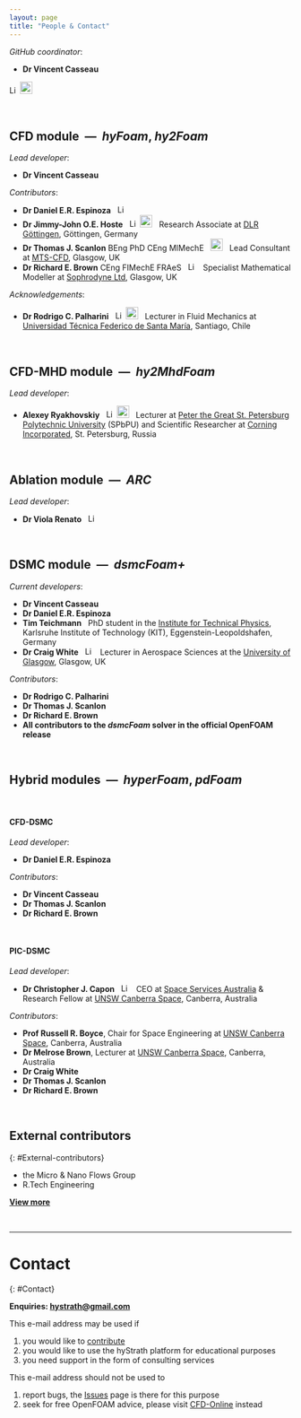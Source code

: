 ```yaml
---
layout: page
title: "People & Contact"
---
```


_GitHub coordinator_:

* **Dr Vincent Casseau** &nbsp; <span class="fab fa-fw fa-linkedin" aria-hidden="true" href="https://uk.linkedin.com/in/vincentcasseau"></span>

<a style="text-decoration: none" href="https://uk.linkedin.com/in/vincentcasseau" target="_blank"><img src="https://i2.wp.com/poxse.com/wp-content/uploads/2016/01/linkedin-logo.jpg?ssl=1" alt="LinkedIn profile" width="15"></a> 
<a style="text-decoration: none" href="https://www.researchgate.net/profile/Vincent_Casseau" target="_blank"><img src="https://www.wur.nl/upload_mm/2/8/5/9f59698c-e156-4f33-9520-405cb7f4d9c6_researchgate_56f72ad6_490x330.png" alt="ResearchGate profile" width="22"></a>

<br>

## CFD module &nbsp;—&nbsp; __*hyFoam*__, __*hy2Foam*__  
_Lead developer_:   
* **Dr Vincent Casseau**  

_Contributors_:  
* **Dr Daniel E.R. Espinoza** &nbsp;
<a style="text-decoration: none" href="https://www.linkedin.com/in/daniel-espinoza-52862452/" target="_blank"><img src="https://i2.wp.com/poxse.com/wp-content/uploads/2016/01/linkedin-logo.jpg?ssl=1" alt="LinkedIn profile" width="15"></a>  
* **Dr Jimmy-John O.E. Hoste** &nbsp;
<a style="text-decoration: none" href="https://www.linkedin.com/in/jimmy-john-hoste-17278644/" target="_blank"><img src="https://i2.wp.com/poxse.com/wp-content/uploads/2016/01/linkedin-logo.jpg?ssl=1" alt="LinkedIn profile" width="15"></a>
<a style="text-decoration: none" href="https://www.researchgate.net/profile/Jimmy_John_Hoste" target="_blank"><img src="https://www.wur.nl/upload_mm/2/8/5/9f59698c-e156-4f33-9520-405cb7f4d9c6_researchgate_56f72ad6_490x330.png" alt="ResearchGate profile" width="22"></a> &nbsp; Research Associate at [DLR Göttingen](https://www.dlr.de/dlr/en/desktopdefault.aspx/tabid-10256), Göttingen, Germany
* **Dr Thomas J. Scanlon** BEng PhD CEng MIMechE &nbsp;
<a style="text-decoration: none" href="https://www.researchgate.net/profile/Thomas_Scanlon" target="_blank"><img src="https://www.wur.nl/upload_mm/2/8/5/9f59698c-e156-4f33-9520-405cb7f4d9c6_researchgate_56f72ad6_490x330.png" alt="ResearchGate profile" width="22"></a> &nbsp; Lead Consultant at [MTS-CFD](https://www.mts-cfd.com/), Glasgow, UK
* **Dr Richard E. Brown** CEng FIMechE FRAeS &nbsp;
<a style="text-decoration: none" href="https://www.linkedin.com/in/richard-brown-05520726/" target="_blank"><img src="https://i2.wp.com/poxse.com/wp-content/uploads/2016/01/linkedin-logo.jpg?ssl=1" alt="LinkedIn profile" width="15"></a> &nbsp; Specialist Mathematical Modeller at [Sophrodyne Ltd](http://www.sophrodyne.com/), Glasgow, UK  

_Acknowledgements_:  
* **Dr Rodrigo C. Palharini** &nbsp; 
<a style="text-decoration: none" href="https://www.linkedin.com/in/rodrigo-palharini-59316775/" target="_blank"><img src="https://i2.wp.com/poxse.com/wp-content/uploads/2016/01/linkedin-logo.jpg?ssl=1" alt="LinkedIn profile" width="15"></a> 
<a style="text-decoration: none" href="https://www.researchgate.net/profile/Rodrigo_Palharini" target="_blank"><img src="https://www.wur.nl/upload_mm/2/8/5/9f59698c-e156-4f33-9520-405cb7f4d9c6_researchgate_56f72ad6_490x330.png" alt="ResearchGate profile" width="22"></a> &nbsp; Lecturer in Fluid Mechanics at [Universidad Técnica Federico de Santa María](http://www.mecanica.usm.cl/), Santiago, Chile

<br>

## CFD-MHD module &nbsp;—&nbsp; __*hy2MhdFoam*__  
_Lead developer_:   
* **Alexey Ryakhovskiy** &nbsp;
<a style="text-decoration: none" href="https://www.linkedin.com/in/alexey-ryakhovskiy-4a1b9886/" target="_blank"><img src="https://i2.wp.com/poxse.com/wp-content/uploads/2016/01/linkedin-logo.jpg?ssl=1" alt="LinkedIn profile" width="15"></a> 
<a style="text-decoration: none" href="https://www.researchgate.net/profile/Alexey_Ryakhovskiy" target="_blank"><img src="https://www.wur.nl/upload_mm/2/8/5/9f59698c-e156-4f33-9520-405cb7f4d9c6_researchgate_56f72ad6_490x330.png" alt="ResearchGate profile" width="22"></a> &nbsp; Lecturer at [Peter the Great St. Petersburg Polytechnic University](https://english.spbstu.ru/science/) (SPbPU) and Scientific Researcher at [Corning Incorporated](https://www.corning.com/worldwide/en.html), St. Petersburg, Russia  

<br> 

## Ablation module &nbsp;—&nbsp; __*ARC*__  
_Lead developer_: 
* **Dr Viola Renato** &nbsp;
<a style="text-decoration: none" href="https://www.linkedin.com/in/viola-renato-bbbb18102/" target="_blank"><img src="https://i2.wp.com/poxse.com/wp-content/uploads/2016/01/linkedin-logo.jpg?ssl=1" alt="LinkedIn profile" width="15"></a>  

<br> 
   
## DSMC module &nbsp;—&nbsp; __*dsmcFoam+*__        
_Current developers_: 
* **Dr Vincent Casseau** 
* **Dr Daniel E.R. Espinoza**  
* **Tim Teichmann**   &nbsp; PhD student in the [Institute for Technical Physics](http://www.itep.kit.edu/english/), Karlsruhe Institute of Technology (KIT), Eggenstein-Leopoldshafen, Germany
* **Dr Craig White** &nbsp; <a style="text-decoration: none" href="https://www.linkedin.com/in/craig-white-53b70387/" target="_blank"><img src="https://i2.wp.com/poxse.com/wp-content/uploads/2016/01/linkedin-logo.jpg?ssl=1" alt="LinkedIn profile" width="15"></a> &nbsp; Lecturer in Aerospace Sciences at the [University of Glasgow](https://www.gla.ac.uk/schools/engineering/staff/craigwhite/), Glasgow, UK
 
_Contributors_:  
* **Dr Rodrigo C. Palharini**  
* **Dr Thomas J. Scanlon**  
* **Dr Richard E. Brown**  
* **All contributors to the *dsmcFoam* solver in the official OpenFOAM release** 

<br>

## Hybrid modules &nbsp;—&nbsp; __*hyperFoam*__, __*pdFoam*__  
&nbsp;

#### CFD-DSMC  
_Lead developer_:  
* **Dr Daniel E.R. Espinoza** 

_Contributors_:  
* **Dr Vincent Casseau**  
* **Dr Thomas J. Scanlon**  
* **Dr Richard E. Brown** 

&nbsp;

#### PIC-DSMC  
_Lead developer_:  
* **Dr Christopher J. Capon** &nbsp; <a style="text-decoration: none" href="https://www.linkedin.com/in/c-capon/" target="_blank"><img src="https://i2.wp.com/poxse.com/wp-content/uploads/2016/01/linkedin-logo.jpg?ssl=1" alt="LinkedIn profile" width="15"></a> &nbsp; CEO at [Space Services Australia](https://oninnovation.com.au/en/ON-teams/ON-Accelerate6-Teams/Space-Services-Australia) & Research Fellow at [UNSW Canberra Space](https://www.unsw.adfa.edu.au/space-research/mr-christopher-capon), Canberra, Australia

_Contributors_:  
* **Prof Russell R. Boyce**, Chair for Space Engineering at [UNSW Canberra Space](https://research.unsw.edu.au/people/professor-russell-robert-boyce), Canberra, Australia  
* **Dr Melrose Brown**, Lecturer at [UNSW Canberra Space](https://www.unsw.adfa.edu.au/space-research/dr-melrose-brown), Canberra, Australia    
* **Dr Craig White**  
* **Dr Thomas J. Scanlon**  
* **Dr Richard E. Brown**

<br>   

## External contributors
{: #External-contributors}

* the Micro & Nano Flows Group  
* R.Tech Engineering  

**[View more](https://vincentcasseau.github.io/contributions/#list-of-external-contributions)**   

<br>

---

# Contact
{: #Contact}

**Enquiries: hystrath@gmail.com**    

This e-mail address may be used if  
1. you would like to [contribute](https://vincentcasseau.github.io/contributions/)
2. you would like to use the hyStrath platform for educational purposes
3. you need support in the form of consulting services   

This e-mail address should not be used to
1. report bugs, the [Issues](https://github.com/vincentcasseau/hyStrath/issues) page is there for this purpose  
2. seek for free OpenFOAM advice, please visit [CFD-Online](https://www.cfd-online.com/Forums/openfoam/) instead
